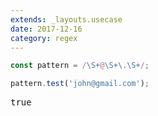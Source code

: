 ```yaml
---
extends: _layouts.usecase
date: 2017-12-16
category: regex
---
```



```javascript
const pattern = /\S+@\S+\.\S+/;

pattern.test('john@gmail.com');
```

<pre class="output">true</pre>
